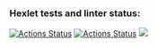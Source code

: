 ### Hexlet tests and linter status:
[![Actions Status](https://github.com/sergye/java-project-lvl3/workflows/hexlet-check/badge.svg)](https://github.com/sergye/java-project-lvl3/actions)
[![Actions Status](https://github.com/sergye/java-project-lvl3/actions/workflows/ci-gradle.yml/badge.svg)](https://github.com/sergye/java-project-lvl3/actions)
<a href="https://codeclimate.com/github/sergye/java-project-lvl3/maintainability"><img src="https://api.codeclimate.com/v1/badges/76c5e031e0fe8649f941/maintainability" /></a>

